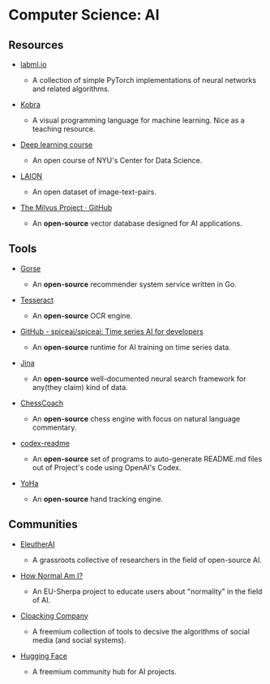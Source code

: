 # Computer Science: AI

## Resources

- [labml.io](https://nn.labml.ai)
  
   - A collection of simple PyTorch implementations of neural networks and related algorithms.

- [Kobra](https://kobra.dev)
  
   - A visual programming language for machine learning. Nice as a teaching resource.

- [Deep learning course](https://atcold.github.io/NYU-DLSP21)
  
   - An open course of NYU's Center for Data Science.

- [LAION](https://laion.ai/laion-400-open-dataset)
  
   - An open dataset of image-text-pairs.

- [The Milvus Project · GitHub](https://github.com/milvus-io)
  
   - An **open-source** vector database designed for AI applications.

## Tools

* [Gorse](https://github.com/zhenghaoz/gorse)
  
   * An **open-source** recommender system service written in Go.

* [Tesseract](https://github.com/tesseract-ocr/tesseract/tree/master)
  
   * An **open-source** OCR engine.

* [GitHub - spiceai/spiceai: Time series AI for developers](https://github.com/spiceai/spiceai)
  
   * An **open-source** runtime for AI training on time series data.

* [Jina](https://github.com/jina-ai/jina)
  
   * An **open-source** well-documented neural search framework for any(they claim) kind of data.

* [ChessCoach](https://github.com/chrisbutner/ChessCoach)
  
   * An **open-source** chess engine with focus on natural language commentary.

* [codex-readme](https://github.com/tom-doerr/codex-readme)
  
   * An **open-source** set of programs to auto-generate README.md files out of Project's code using  OpenAI's Codex.

* [YoHa](https://github.com/handtracking-io/yoha)
  
   * An **open-source** hand tracking engine.

## Communities

* [EleutherAI](https://www.eleuther.ai)
  
   * A grassroots collective of researchers in the field of open-source AI.

* [How Normal Am I?](https://www.hownormalami.eu)
  
   * An EU-Sherpa project to educate users about "normality" in the field of AI.

* [Cloacking Company](https://www.cloakingcompany.com)
  
   * A freemium collection of tools to decsive the algorithms of social media (and social systems).

* [Hugging Face](https://huggingface.co)
  
   * A freemium community hub for AI projects.
